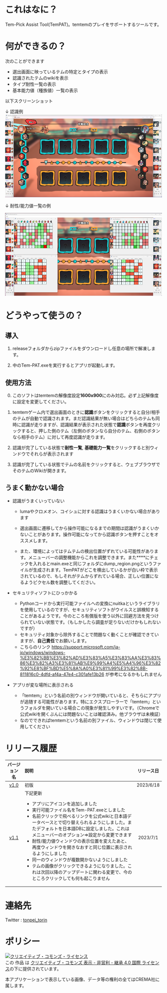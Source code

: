 # これはなに？

Tem-Pick Assist Tool(TemPAT)。temtemのプレイをサポートするツールです。


# 何ができるの？

次のことができます

- 選出画面に映っているテムの特定とタイプの表示
- 認識されたテムのwikiを表示
- タイプ耐性一覧の表示
- 基本能力値（種族値）一覧の表示

以下スクリーンショット

↓ 認識例
![sample1](/sampleimg/sample1.png) 

↓ 耐性/能力値一覧の例

![sample2](/sampleimg/sample2.png) 


# どうやって使うの？

## 導入

1. releaseフォルダからzipファイルをダウンロードし任意の場所で解凍します。

2. 中のTem-PAT.exeを実行するとアプリが起動します。


## 使用方法

0. このソフトはtemtemの解像度設定**1600x900**にのみ対応。必ず上記解像度に設定を変更してください。

1. temtemゲーム内で選出画面のときに**認識**ボタンをクリックすると自分/相手のテムが自動で認識されます。まだ認識結果が無い場合はどちらのテムも同時に認識が走りますが、認識結果が表示された状態で**認識**ボタンを再度クリックすると、押した側のテム（左側のボタンなら自分のテム、右側のボタンなら相手のテム）に対して再度認識が走ります。

2. 認識が完了している状態で**耐性一覧**, **基礎能力一覧**をクリックすると別ウィンドウでそれらが表示されます

3. 認識が完了している状態でテムの名前をクリックすると、ウェブブラウザでそのテムのWikiが開きます。

## うまく動かない場合

- 認識がうまくいっていない

    - lumaやクロメオン、コイシュに対する認識はうまくいかない場合があります

    - 選出画面に遷移してから操作可能になるまでの期間は認識がうまくいかないことがあります。操作可能になってから認識ボタンを押すことをオススメします。

    - また、環境によってはテムテムの検出位置がずれている可能性があります。メニューバーの調整機能からこれを調整できます。また****にチェックを入れるとmain.exeと同じフォルダにdump_region.pngというファイルが生成されます。TemPATがどこを検出しているかが白い枠で表示されているので、もしそれがテムからずれている場合、正しい位置になるようピクセル数を調整してください。

- セキュリティソフトにひっかかる

    - Pythonコードから実行可能ファイルへの変換にnuitkaというライブラリを使用しているのですが、セキュリティソフトがウイルスと誤検知することがあるようです。今のところ有償版を使う以外に回避方法を見つけられていない状態です。（もしかしたら調査が足りないだけかもしれないですが）
    - セキュリティ対象から除外することで問題なく動くことが確認できていますが、**自己責任**でお願いします。
    - こちらのリンク https://support.microsoft.com/ja-jp/windows/windows-%E3%82%BB%E3%82%AD%E3%83%A5%E3%83%AA%E3%83%86%E3%82%A3%E3%81%AB%E9%99%A4%E5%A4%96%E3%82%92%E8%BF%BD%E5%8A%A0%E3%81%99%E3%82%8B-811816c0-4dfd-af4a-47e4-c301afe13b26 が参考になるかもしれません

- アプリが変な場所に表示される
    - 「temtem」という名前の別ウィンドウが開いていると、そちらにアプリが追随する可能性があります。特にエクスプローラーで「temtem」というフォルダを開いている場合この現象が発生しやすいです。（Chromeで公式wikiを開くぶんには問題ないことは確認済み。他ブラウザは未検証）
    - なのでできればtemtemという名前の別ファイル、ウィンドウは閉じて使用してください

# リリース履歴

| バージョン名 | 説明 | リリース日 |
| :----: | :---- | :----: | 
| [v1.0](https://github.com/sdba1708/tem_pat/blob/release_v1.0/release/v1.0.zip) | 初版 | 2023/6/18 |
| [v1.1](https://github.com/sdba1708/tem_pat/blob/release_v1.1/release/v1.1.zip) | 下記更新<ul><li>アプリにアイコンを追加しました</li><li>実行可能ファイル名をTem-PAT.exeとしました</li><li>名前クリックで飛べるリンクを公式wikiと日本語データベースとで切り替えられるようにしました。またデフォルトを日本語DBに設定しました。これはメニューバーのオプション⇒設定から変更できます </li><li>耐性/能力値ウィンドウの表示位置を変えたあと、再度ウィンドウを開きなおすと同じ位置に表示されるようにしました</li><li>同一のウィンドウが複数開かないようにしました</li><li>テムの画像がクリックできるようになりました。これは次回以降のアップデートに関わる変更で、今のところクリックしても何も起こりません</li></ul> | 2023/7/1 | 

# 連絡先 

Twitter : [tonpei_torin](https://twitter.com/tonpei_torin)

# ポリシー

<a rel="license" href="http://creativecommons.org/licenses/by-nc-sa/4.0/"><img alt="クリエイティブ・コモンズ・ライセンス" style="border-width:0" src="https://i.creativecommons.org/l/by-nc-sa/4.0/88x31.png" /></a><br />この 作品 は <a rel="license" href="http://creativecommons.org/licenses/by-nc-sa/4.0/">クリエイティブ・コモンズ 表示 - 非営利 - 継承 4.0 国際 ライセンス</a>の下に提供されています。

本アプリケーションで表示している画像、データ等の権利の全てはCREMA社に属します。

